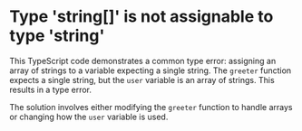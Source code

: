 # Type 'string[]' is not assignable to type 'string'
This TypeScript code demonstrates a common type error: assigning an array of strings to a variable expecting a single string. The `greeter` function expects a single string, but the `user` variable is an array of strings. This results in a type error.

The solution involves either modifying the `greeter` function to handle arrays or changing how the `user` variable is used.